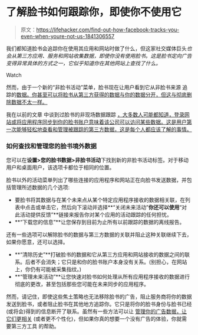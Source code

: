 # 了解脸书如何跟踪你，即使你不使用它

> 原文：<https://lifehacker.com/find-out-how-facebook-tracks-you-even-when-youre-not-us-1841306557>

我们都知道脸书会追踪你在使用其应用和网站时做了什么，但这家社交媒体巨头*也会从第三方应用、服务和网站收集数据，即使你没有使用脸书。这是脸书定向广告变得异常具体的方式之一，它似乎知道你在其他网站上查找了什么。*

Watch

然而，由于一个新的“非脸书活动”菜单，脸书现在让用户看到它从非脸书来源 追踪的[数据。你甚至可以将脸书从第三方获得的数据与你的数据分开，但这与彻底删除数据不太一样。](https://www.facebook.com/off-facebook-activity) 

我在以前的文章 中谈到过脸书的非现场数据跟踪 [，大多数人可能都知道，登录网站或将应用程序同步到你的脸书账户意味着该公司可以访问某些数据。这是用户第一次能够轻松地查看和管理被跟踪的第三方数据，这是每个人都应该了解的事情。](https://lifehacker.com/get-information-on-facebook-advertisers-with-these-tool-1834303639)

### 如何查找和管理您的脸书境外数据

您可以在**设置>您的脸书数据>非脸书活动**下找到新的非脸书活动标签。对于移动用户和桌面用户，该选项卡都位于相同的位置。

脸书以外的活动菜单列出了哪些连接的应用程序和网站正在向脸书发送数据，并包括管理所述数据的几个选项:

*   要脸书将其数据与在某个未来点从某个特定应用程序接收的数据相关联，在列表中点击或单击它，然后向下滚动并选择**“关闭未来活动”**你还可以使用**“对此活动提供反馈”**链接来报告你对某个应用的活动跟踪的任何担忧。
*   **“下载您的信息”**让您保存到目前为止所有以前跟踪的数据的离线报告。

还有一些选项可以解除脸书的数据与第三方数据的关联并阻止这种关联继续下去，如果你愿意，还可以选择。

*   **“清除历史”**打破脸书的数据和它从第三方应用和网站接收的数据之间的联系。后者不会消失；它只是和你的脸书账户本身没有关系。(别担心，在网站上，你仍有可能被采集指纹。)
*   **“管理未来活动”**让您快速对脸书如何处理从所有应用程序接收的数据进行彻底的更改，甚至包括那些您可能在未来同步的应用程序。

然而，请记住，即使这些焦土策略也无法移除脸书的广告，阻止服务商将你的数据发送到脸书，或者阻止脸书在其他地方追踪你。它只是将你的脸书身份与脸书已经(或将会)得到的信息断开了联系。虽然有一些方法可以让 [管理你的广告数据，让它们更相关](https://lifehacker.com/get-information-on-facebook-advertisers-with-these-tool-1834303639) (或者更不个性化)，但如果你真的想要一个没有广告的体验，你就需要第三方工具 的帮助。